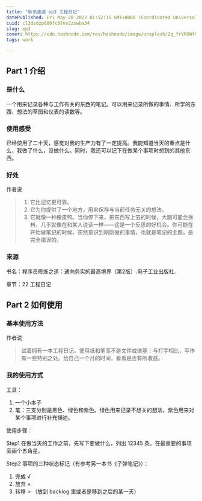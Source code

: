 ```yaml
---
title: "新讯速递 ep3 工程日记"
datePublished: Fri May 20 2022 01:52:15 GMT+0000 (Coordinated Universal Time)
cuid: cl3dsdzp800fc07nv2zswba34
slug: ep3
cover: https://cdn.hashnode.com/res/hashnode/image/unsplash/2q_frVRXWfQ/upload/v1652888713998/hbI4kJmU3.jpeg
tags: work

---
```



## Part 1 介绍
### 是什么

一个用来记录各种与工作有关的东西的笔记。可以用来记录所做的事情、所学的东西、想法的草图和仪表的读数等。

### 使用感受

已经使用了二十天，感觉对我的生产力有了一定提高。我能知道当天的重点是什么，我做了什么，没做什么。同时，我还可以记下在做某个事项时想到的其他东西。

### 好处

作者说

> 1. 它比记忆更可靠。
> 2. 它为你提供了一个地方，用来保存与当前任务无关的想法。
> 3. 它就像一种橡皮鸭。当你停下来，把东西写上去的时候，大脑可能会换档，几乎就像在和某人说话一样——这是一个反思的好机会。你可能在开始做笔记的时候，突然意识到刚刚做的事情，也就是笔记的主题，是完全错误的。

### 来源

书名：程序员修炼之道：通向务实的最高境界（第2版）.电子工业出版社.

章节：22 工程日记

## Part 2 如何使用

### 基本使用方法
作者说

> 试着拥有一本工程日记。使用纸和笔而不是文件或维基：与打字相比，写作有一些特别之处。给自己一个月的时间，看看是否有所收益。

### 我的使用方式

工具： 

1. 一个小本子
2. 笔：三支分别是黑色、绿色和紫色。绿色用来记录不想关的想法，紫色用来对某个事项进行补充描述。

使用步骤：

Step1 在做当天的工作之前，先写下要做什么，列出 12345 条。在最重要的事项旁画个五角星。

Step2 事项的三种状态标记（有参考另一本书《子弹笔记》）：

1. 完成 √
2. 放弃 ×
3. 转移 > （放到 backlog 里或者是移到之后的某一天）